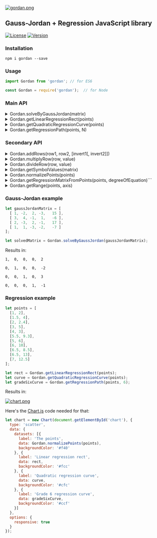 [![gordan.png](https://i.postimg.cc/R03MWK4w/gordan.png)](https://postimg.cc/NychVyy0)

## Gauss-Jordan + Regression JavaScript library

[![License](http://img.shields.io/:license-MIT-blue.svg)](https://github.com/tavuntu/gordan/blob/master/LICENSE.md)
[![Version](http://img.shields.io/:npm-0.1.6-green.svg)](https://www.npmjs.com/package/gordan/v/0.1.6)

### Installation

```npm i gordan --save```

### Usage

```js
import Gordan from 'gordan'; // for ES6
```

```js
const Gordan = require('gordan');  // for Node
```

### Main API

<details>
  <summary>Gordan.solveByGaussJordan(matrix)</summary>
  
  * ```matrix```: the augmented matrix, a bidimensional array

  * **Returns:** the identity matrix with the solution coefficients
</details>

<details>
  <summary>Gordan.getLinearRegressionRect(points)</summary>
  
  * **Returns:** a list of points for the regression rect
</details>

<details>
  <summary>Gordan.getQuadraticRegressionCurve(points)</summary>
  
  * **Returns:** a list of points for the regression curve (from cuadratic equation)
</details>

<details>
  <summary>Gordan.getRegressionPath(points, N)</summary>

  * **Returns:** a list of points for an Nth grade equation (```ax^N + bx^(N - 1) + cx^(N - 2) + ...```)

  * ```points```: for all cases, a list of ```x, y``` points. The following formats are supported:

  ```json
  [
    [1, 2],
    [2, 2],
    [3, 3]
  ]
  ```

  ```json
  [
    { "x": 1, "y": 2 },
    { "x": 2, "y": 2 },
    { "x": 3, "y": 3 }
  ]
  ```
</details>
  
### Secondary API

<details>
  <summary>Gordan.addRows(row1, row2, [invert1[, invert2]])</summary>
  
  * ```row1```: first row to add, a number array

  * ```row2```: second row to add, a number array

  * ```invert1```: boolean, if present, values in ```row1``` are multiplied by ```-1```

  * ```invert2```: boolean, if present, values in ```row2``` are multiplied by ```-1```

  * **Returns:** the addition of the 2 rows (```number[]```)
</details>

<details>
  <summary>Gordan.multiplyRow(row, value)</summary>
  
  * ```row```: the row to multiply, a number array

  * ```value```: each number in ```row``` is multiplied by this number

  * **Returns:** a new row with the multipled values (```number[]```)
</details>

<details>
  <summary>Gordan.divideRow(row, value)</summary>
  
  * ```row```: the row to divide, a number array

  * ```value```: each number in ```row``` is divided by this number

  * **Returns:** a new row with the divided values (```number[]```)
</details>

<details>
  <summary>Gordan.getSymbolValues(matrix)</summary>
  
  * ```matrix```: the augmented matrix, a bidimensional array

  * **Returns:** the last column of the resulting identity matrix (```number[]```)
</details>

<details>
  <summary>Gordan.normalizePoints(points)</summary>
  
  * ```points```: an array of ```[x, y]``` or ```{x, y}``` points

  * **Returns:** an array of points with ```{x, y}``` format
</details>

<details>
  <summary>Gordan.getRegressionMatrixFromPoints(points, degreeOfEquation)```</summary>
  
  * ```points```: an array of ```[x, y]``` or ```{x, y}``` points

  * ```degreeOfEquation```: a number greater than zero

  * **Returns:** the regression augmented matrix
</details>

<details>
  <summary>Gordan.getRange(points, axis)</summary>
  
  * ```points```: an array of ```[x, y]``` or ```{x, y}``` points

  * ```axis```: a string ```'x'``` or ```'y'```

  * **Returns:** ```'x'```/```'y'``` limits on the plane for the given points
</details>

### Gauss-Jordan example

```javascript
let gaussJordanMatrix = [
  [ 1, -2,  2, -3,   15 ],
  [ 3,  4, -1,  1,   -6 ],
  [ 2, -3,  2, -1,   17 ],
  [ 1,  1, -3, -2,   -7 ]
];

let solvedMatrix = Gordan.solveByGaussJordan(gaussJordanMatrix);
```

Results in:

```
1, 	0, 	0, 	0, 	2

0, 	1, 	0, 	0, 	-2

0, 	0, 	1, 	0, 	3

0, 	0, 	0, 	1, 	-1
```

### Regression example

```javascript
let points = [
  [1, 2],
  [1.5, 4],
  [2, 2.4],
  [3, 5],
  [4, 3],
  [5.5, 9.3],
  [5, 6],
  [6, 10],
  [6.5, 8.5],
  [6.5, 13],
  [7, 12.5]
];

let rect = Gordan.getLinearRegressionRect(points);
let curve = Gordan.getQuadraticRegressionCurve(points);
let gradeSixCurve = Gordan.getRegressionPath(points, 6);
```

Results in:

[![chart.png](https://i.postimg.cc/DZLhmJrz/chart.png)](https://postimg.cc/dkspx0SM)

Here's the [Chart.js](https://www.chartjs.org/) code needed for that:

```javascript
let chart = new Chart(document.getElementById('chart'), {
  type: 'scatter',
  data: {
    datasets: [{
      label: 'The points',
      data: Gordan.normalizePoints(points),
      backgroundColor: '#f40'
    }, {
      label: 'Linear regression rect',
      data: rect,
      backgroundColor: '#fcc'
    }, {
      label: 'Quadratic regression curve',
      data: curve,
      backgroundColor: '#cfc'
    }, {
      label: 'Grade 6 regression curve',
      data: gradeSixCurve,
      backgroundColor: '#ccf'
    }]
  },
  options: {
    responsive: true
  }
});

```
